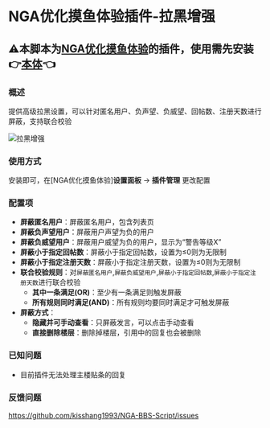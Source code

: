 # NGA优化摸鱼体验插件-拉黑增强

## ⚠本脚本为[NGA优化摸鱼体验](https://greasyfork.org/zh-CN/scripts/393991-nga%E4%BC%98%E5%8C%96%E6%91%B8%E9%B1%BC%E4%BD%93%E9%AA%8C)的插件，使用需先安装👉[本体](https://greasyfork.org/zh-CN/scripts/393991-nga%E4%BC%98%E5%8C%96%E6%91%B8%E9%B1%BC%E4%BD%93%E9%AA%8C)👈

### 概述

提供高级拉黑设置，可以针对匿名用户、负声望、负威望、回帖数、注册天数进行屏蔽，支持联合校验

![拉黑增强](https://s2.loli.net/2024/03/12/APetRVM6OarolXu.png)

### 使用方式

安装即可，在[NGA优化摸鱼体验]**设置面板** -> **插件管理** 更改配置

### 配置项

- **屏蔽匿名用户**：屏蔽匿名用户，包含列表页
- **屏蔽负声望用户**：屏蔽用户声望为负的用户
- **屏蔽负威望用户**：屏蔽用户威望为负的用户，显示为“警告等级X”
- **屏蔽小于指定回帖数**：屏蔽小于指定回帖数，设置为≤0则为无限制
- **屏蔽小于指定注册天数**：屏蔽小于指定注册天数，设置为≤0则为无限制
- **联合校验规则**：对`屏蔽匿名用户`,`屏蔽负威望用户`,`屏蔽小于指定回帖数`,`屏蔽小于指定注册天数`进行联合校验
  - **其中一条满足(OR)**：至少有一条满足则触发屏蔽
  - **所有规则同时满足(AND)**：所有规则均要同时满足才可触发屏蔽
- **屏蔽方式**：
  - **隐藏并可手动查看**：只屏蔽发言，可以点击手动查看
  - **直接删除楼层**：删除掉楼层，引用中的回复也会被删除

### 已知问题

- 目前插件无法处理主楼贴条的回复

### 反馈问题

https://github.com/kisshang1993/NGA-BBS-Script/issues
